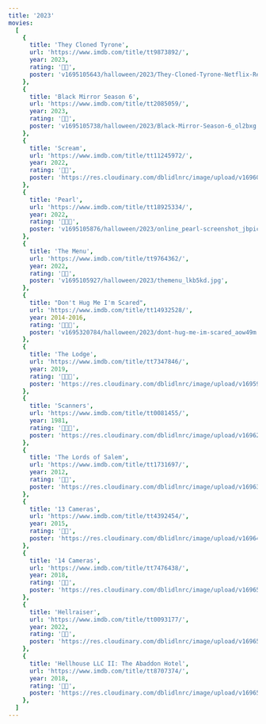 ```yaml
---
title: '2023'
movies:
  [
    {
      title: 'They Cloned Tyrone',
      url: 'https://www.imdb.com/title/tt9873892/',
      year: 2023,
      rating: '🔪🔪',
      poster: 'v1695105643/halloween/2023/They-Cloned-Tyrone-Netflix-Review-1200x720_ky2nbk.jpg',
    },
    {
      title: 'Black Mirror Season 6',
      url: 'https://www.imdb.com/title/tt2085059/',
      year: 2023,
      rating: '🔪🔪',
      poster: 'v1695105738/halloween/2023/Black-Mirror-Season-6_ol2bxg.jpg',
    },
    {
      title: 'Scream',
      url: 'https://www.imdb.com/title/tt11245972/',
      year: 2022,
      rating: '🔪🔪',
      poster: 'https://res.cloudinary.com/dblidlnrc/image/upload/v1696025841/halloween/2023/scream-2022_nrxl4u.jpg',
    },
    {
      title: 'Pearl',
      url: 'https://www.imdb.com/title/tt18925334/',
      year: 2022,
      rating: '🔪🔪🔪',
      poster: 'v1695105876/halloween/2023/online_pearl-screenshot_jbpicj.jpg',
    },
    {
      title: 'The Menu',
      url: 'https://www.imdb.com/title/tt9764362/',
      year: 2022,
      rating: '🔪🔪',
      poster: 'v1695105927/halloween/2023/themenu_lkb5kd.jpg',
    },
    {
      title: "Don't Hug Me I'm Scared",
      url: 'https://www.imdb.com/title/tt14932528/',
      year: 2014-2016,
      rating: '🔪🔪🔪',
      poster: 'v1695320784/halloween/2023/dont-hug-me-im-scared_aow49m.jpg',
    },
    {
      title: 'The Lodge',
      url: 'https://www.imdb.com/title/tt7347846/',
      year: 2019,
      rating: '🔪🔪🔪',
      poster: 'https://res.cloudinary.com/dblidlnrc/image/upload/v1695921445/halloween/2023/the-lodge_ltjcsx.jpg',
    },
    {
      title: 'Scanners',
      url: 'https://www.imdb.com/title/tt0081455/',
      year: 1981,
      rating: '🔪🔪🔪',
      poster: 'https://res.cloudinary.com/dblidlnrc/image/upload/v1696257595/halloween/2023/scanners_g6y1gn.jpg',
    },
    {
      title: 'The Lords of Salem',
      url: 'https://www.imdb.com/title/tt1731697/',
      year: 2012,
      rating: '🔪🔪',
      poster: 'https://res.cloudinary.com/dblidlnrc/image/upload/v1696340980/halloween/2023/lords-of-salem_k8gc6d.jpg',
    },
    {
      title: '13 Cameras',
      url: 'https://www.imdb.com/title/tt4392454/',
      year: 2015,
      rating: '🔪🔪',
      poster: 'https://res.cloudinary.com/dblidlnrc/image/upload/v1696425809/halloween/2023/13-cameras_anyqlp.jpg',
    },
    {
      title: '14 Cameras',
      url: 'https://www.imdb.com/title/tt7476438/',
      year: 2018,
      rating: '🔪🔪',
      poster: 'https://res.cloudinary.com/dblidlnrc/image/upload/v1696524242/halloween/2023/14-cameras_sohuxd.jpg',
    },
    {
      title: 'Hellraiser',
      url: 'https://www.imdb.com/title/tt0093177/',
      year: 2022,
      rating: '🔪🔪',
      poster: 'https://res.cloudinary.com/dblidlnrc/image/upload/v1696524360/halloween/2023/hellraiser-2022_mv8f1w.webp',
    },
    {
      title: 'Hellhouse LLC II: The Abaddon Hotel',
      url: 'https://www.imdb.com/title/tt8707374/',
      year: 2018,
      rating: '🔪🔪',
      poster: 'https://res.cloudinary.com/dblidlnrc/image/upload/v1696572700/halloween/2023/hellhouse-II_mow2qp.webp',
    },
  ]
---
```

